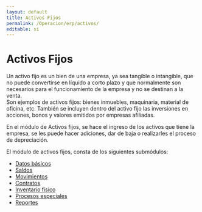 ```yaml
---
layout: default
title: Activos Fijos
permalink: /Operacion/erp/activos/
editable: si
---
```


# Activos Fijos

Un activo fijo es un bien de una empresa, ya sea tangible o intangible, que no puede convertirse en líquido a corto plazo y que normalmente son necesarios para el funcionamiento de la empresa y no se destinan a la venta.  
Son ejemplos de activos fijos: bienes inmuebles, maquinaria, material de oficina, etc.  También se incluyen dentro del activo fijo las inversiones en acciones, bonos y valores emitidos por empresas afiliadas.  

En el módulo de Activos fijos, se hace el ingreso de los activos que tiene la empresa, se les puede hacer adiciones, dar de baja o realizarles el proceso de depreciación.  

El módulo de activos fijos, consta de los siguientes submódulos:  

* [Datos básicos](http://docs.oasiscom.com/Operacion/erp/activos/hbasica/)  
* [Saldos](http://docs.oasiscom.com/Operacion/erp/activos/hsaldo/)  
* [Movimientos](http://docs.oasiscom.com/Operacion/erp/activos/hmovimient/)  
* [Contratos](http://docs.oasiscom.com/Operacion/erp/activos/hcontrato/)  
* [Inventario físico](http://docs.oasiscom.com/Operacion/erp/activos/hfisico/)  
* [Procesos especiales](http://docs.oasiscom.com/Operacion/erp/activos/hproceso/)  
* [Reportes](http://docs.oasiscom.com/Operacion/erp/activos/hreporte/)

